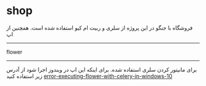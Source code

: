 # shop
فروشگاه با جنگو
در این پروژه از سلری و ربیت ام کیو استفاده شده است.
همچنین از اپ 
****
flower
****
برای مانیتور کردن سلری استفاده شده. برای اینکه این اپ در ویندوز اجرا شود از آدرس زیر استفاده کنید
[error-executing-flower-with-celery-in-windows-10](https://stackoverflow.com/questions/62975722/error-executing-flower-with-celery-in-windows-10)
